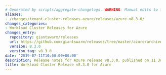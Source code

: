 ```yaml
---
# Generated by scripts/aggregate-changelogs. WARNING: Manual edits to this files will be overwritten.
aliases:
- /changes/tenant-cluster-releases-azure/releases/azure-v8.3.0/
changes_categories:
- Workload Cluster Releases for Azure
changes_entry:
  repository: giantswarm/releases
  url: https://github.com/giantswarm/releases/tree/master/azure/archived/v8.3.0
  version: 8.3.0
  version_tag: v8.3.0
date: '2019-07-11T10:00:00+00:00'
description: Release notes for Azure release v8.3.0, published on 11 July 2019, 10:00
title: Workload Cluster Release v8.3.0 for Azure
---
```



